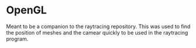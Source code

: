 # OpenGL
Meant to be a companion to the raytracing repository. This was used to find the position of meshes and the camear quickly to be used in the raytracing program.
